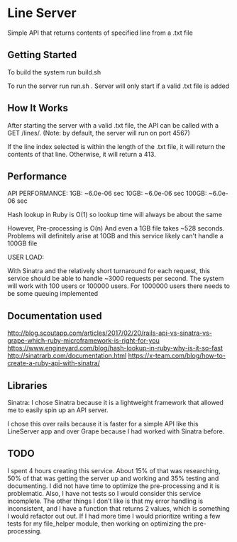 # Line Server

Simple API that returns contents of specified line from a .txt file

## Getting Started

To build the system run build.sh

To run the server run run.sh <text-file>. Server will only start if a
valid .txt file is added

## How It Works

After starting the server with a valid .txt file, the API can be called with
a GET /lines/<line-index>. (Note: by default, the server will run on port 4567)

If the line index selected is within the length of the .txt file, it will return
the contents of that line. Otherwise, it will return a 413.

## Performance

API PERFORMANCE:
1GB: ~6.0e-06 sec
10GB: ~6.0e-06 sec
100GB: ~6.0e-06 sec

Hash lookup in Ruby is O(1) so lookup time will always be about the same

However, Pre-processing is O(n) And even a 1GB file takes ~528 seconds. Problems
will definitely arise at 10GB and this service likely can't handle a 100GB file

USER LOAD:

With Sinatra and the relatively short turnaround for each request, this service
should be able to handle ~3000 requests per second. The system will work with
100 users or 100000 users. For 1000000 users there needs to be some queuing
implemented

## Documentation used
http://blog.scoutapp.com/articles/2017/02/20/rails-api-vs-sinatra-vs-grape-which-ruby-microframework-is-right-for-you
https://www.engineyard.com/blog/hash-lookup-in-ruby-why-is-it-so-fast
http://sinatrarb.com/documentation.html
https://x-team.com/blog/how-to-create-a-ruby-api-with-sinatra/

## Libraries

Sinatra:
I chose Sinatra because it is a lightweight framework that allowed me to
easily spin up an API server.

I chose this over rails because it is faster for a simple API like this
LineServer app and over Grape because I had worked with Sinatra before.

## TODO
I spent 4 hours creating this service. About 15% of that was researching, 50% of
that was getting the server up and working and 35% testing and documenting. I
did not have time to optimize the pre-processing and it is problematic. Also, I
have not tests so I would consider this service incomplete. The other things I
don't like is that my error handling is inconsistent, and I have a function that
returns 2 values, which is something I would refactor out out. If I had more
time I would prioritize writing a few tests for my file_helper module, then
working on optimizing the pre-processing.
